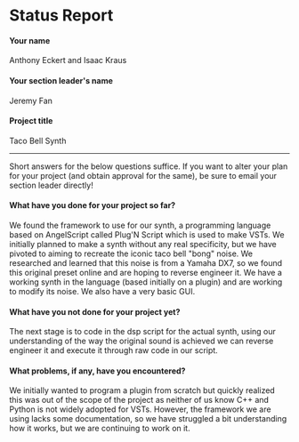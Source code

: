 # Status Report

#### Your name

Anthony Eckert and Isaac Kraus

#### Your section leader's name

Jeremy Fan

#### Project title

Taco Bell Synth

***

Short answers for the below questions suffice. If you want to alter your plan for your project (and obtain approval for the same), be sure to email your section leader directly!

#### What have you done for your project so far?

We found the framework to use for our synth, a programming language based on AngelScript called Plug'N Script which is used to make VSTs. 
We initially planned to make a synth without any real specificity, but we have pivoted to aiming to recreate the iconic taco bell "bong" noise. We researched and learned that this noise is from a Yamaha DX7, so we found this original preset online and are hoping to reverse engineer it. We have a working synth in the language (based initially on a plugin) and are working to modify its noise. We also have a very basic GUI. 

#### What have you not done for your project yet?

The next stage is to code in the dsp script for the actual synth, using our understanding of the way the original sound is achieved we can reverse engineer it and execute it through raw code in our script.

#### What problems, if any, have you encountered?

We initially wanted to program a plugin from scratch but quickly realized this was out of the scope of the project as neither of us know C++ and Python is not widely adopted for VSTs. However, the framework we are using lacks some documentation, so we have struggled a bit understanding how it works, but we are continuing to work on it. 
